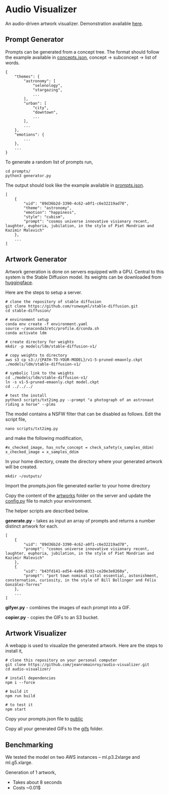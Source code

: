 # Audio Visualizer

An audio-driven artwork visualizer. Demonstration available [here](http://15.223.5.40:8082/).

## Prompt Generator

Prompts can be generated from a concept tree. The format should follow the example available in [concepts.json](./prompts/concepts.json), concept -> subconcept -> list of words.

    {
        "themes": {
            "astronomy": [
                "selenology",
                "stargazing",
                ...
            ],
            "urban": [
                "city",
                "downtown",
                ...
            ],
            ...
        },
        "emotions": {
            ...
        },
        ...
    }   

To generate a random list of prompts run,

    cd prompts/
    python3 generator.py


The output should look like the example available in [prompts.json](./prompts/prompts.json).

    [
        {
            "uid": "89d36b2d-3390-4c62-a0f1-c6e32219ad78",
            "theme": "astronomy",
            "emotion": "happiness",
            "style": "cubism",
            "prompt": "cosmos universe innovative visionary recent, laughter, euphoria, jubilation, in the style of Piet Mondrian and Kazimir Malevich"
        },
        ...
    ]


## Artwork Generator

Artwork generation is done on servers equipped with a GPU. Central to this system is the Stable Diffusion model. Its weights can be downloaded from [huggingface](https://huggingface.co/runwayml/stable-diffusion-v1-5).

Here are the steps to setup a server. 

    # clone the repository of stable diffusion
    git clone https://github.com/runwayml/stable-diffusion.git
    cd stable-diffusion/

    # environment setup
    conda env create -f environment.yaml
    source ~/anaconda3/etc/profile.d/conda.sh
    conda activate ldm

    # create directory for weights
    mkdir -p models/ldm/stable-diffusion-v1/

    # copy weights to directory
    aws s3 cp s3://{PATH-TO-YOUR-MODEL}/v1-5-pruned-emaonly.ckpt ./models/ldm/stable-diffusion-v1/

    # symbolic link to the weights
    cd ./models/ldm/stable-diffusion-v1/
    ln -s v1-5-pruned-emaonly.ckpt model.ckpt
    cd ../../../

    # test the install
    python3 scripts/txt2img.py --prompt "a photograph of an astronaut riding a horse" --plms 
    

The model contains a NSFW filter that can be disabled as follows. Edit the script file, 

    nano scripts/txt2img.py

and make the following modification,

    #x_checked_image, has_nsfw_concept = check_safety(x_samples_ddim)
    x_checked_image = x_samples_ddim


In your home directory, create the directory where your generated artwork will be created. 

    mkdir ~/outputs/

Import the prompts.json file generated earlier to your home directory

Copy the content of the [artworks](./artworks/) folder on the server and update the [config.py](./artworks/config.py) file to match your environment. 

The helper scripts are described below. 

**generate.py** - takes as input an array of prompts and returns a number distinct artwork for each.

    [
        {
            "uid": "89d36b2d-3390-4c62-a0f1-c6e32219ad78",
            "prompt": "cosmos universe innovative visionary recent, laughter, euphoria, jubilation, in the style of Piet Mondrian and Kazimir Malevich"
        },
        {
            "uid": "b43fd141-ed54-4a96-8333-ce20e3e0260a",
            "prompt": "port town nominal vital essential, astonishment, consternation, curiosity, in the style of Bill Bollinger and Félix González-Torres"
        },
        ...
    ]

**gifyer.py** - combines the images of each prompt into a GIF. 

**copier.py** - copies the GIFs to an S3 bucket. 


## Artwork Visualizer

A webapp is used to visualize the generated artwork. Here are the steps to install it,

    # clone this repository on your personal computer
    git clone https://github.com/jeanromainroy/audio-visualizer.git
    cd audio-visualizer/

    # install dependencies
    npm i --force

    # build it
    npm run build

    # to test it
    npm start

Copy your prompts.json file to [public](./public/)

Copy all your generated GIFs to the [gifs](./public/gifs/) folder. 


## Benchmarking

We tested the model on two AWS instances – ml.p3.2xlarge and ml.g5.xlarge.

Generation of 1 artwork, 

 - Takes about 8 seconds
 - Costs ~0.01$
